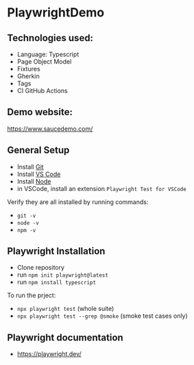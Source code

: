 # PlaywrightDemo

## Technologies used:
* Language: Typescript
* Page Object Model
* Fixtures
* Gherkin
* Tags
* CI GitHub Actions


## Demo website:
https://www.saucedemo.com/
  
## General Setup
* Install [Git](https://git-scm.com/downloads)
* Install [VS Code](https://code.visualstudio.com/)
* Install [Node](https://nodejs.org/en)
* in VSCode, install an extension `Playwright Test for VSCode`

Verify they are all installed by running commands:
- `git -v`
- `node -v`
- `npm -v`

## Playwright Installation
* Clone repository 
* run `npm init playwright@latest`
* run `npm install typescript`

To run the prject:
* `npx playwright test` (whole suite)
* `npx playwright test --grep @smoke` (smoke test cases only)


## Playwright documentation
* https://playwright.dev/
